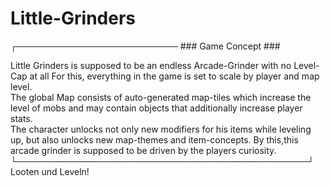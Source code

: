 # Little-Grinders


┌────────────────────────── ### Game Concept ### 

Little Grinders is supposed to be an endless Arcade-Grinder with no Level-Cap at all 
For this, everything in the game is set to scale by player and map level.               
The global Map consists of auto-generated map-tiles which increase the level of mobs and
may contain objects that additionally increase player stats.                           
The character unlocks not only new modifiers for his items while leveling up, but also 
unlocks new map-themes and item-concepts. By this,this arcade grinder is supposed to be
driven by the players curiosity.                                                                    
└───────────────────────────────────────────────┘
                              Looten und Leveln!
